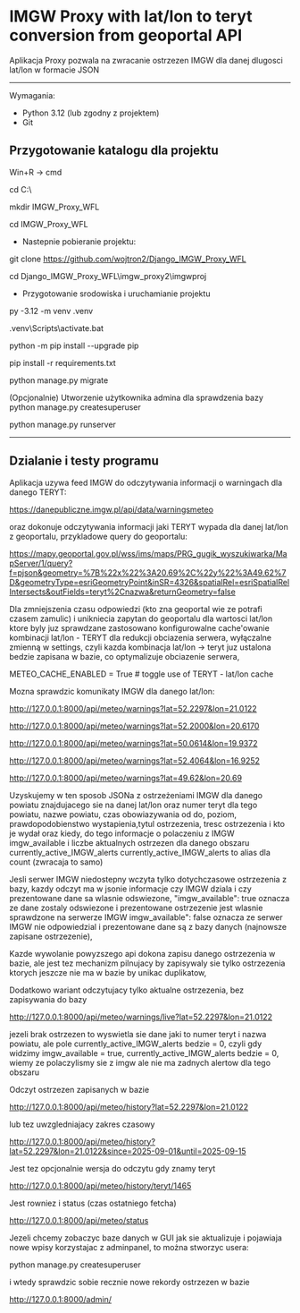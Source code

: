 # IMGW Proxy with lat/lon to teryt conversion from geoportal API

Aplikacja Proxy pozwala na zwracanie ostrzezen IMGW dla danej dlugosci lat/lon w formacie JSON


---
Wymagania:

- Python 3.12 (lub zgodny z projektem)
- Git

## Przygotowanie katalogu dla projektu
Win+R -> cmd

cd C:\

mkdir IMGW_Proxy_WFL

cd IMGW_Proxy_WFL

- Nastepnie pobieranie projektu:

git clone https://github.com/wojtron2/Django_IMGW_Proxy_WFL

cd Django_IMGW_Proxy_WFL\imgw_proxy2\imgwproj

- Przygotowanie srodowiska i uruchamianie projektu

py -3.12 -m venv .venv

.venv\Scripts\activate.bat



python -m pip install --upgrade pip

pip install -r requirements.txt


python manage.py migrate


(Opcjonalnie) Utworzenie użytkownika admina dla sprawdzenia bazy
python manage.py createsuperuser


python manage.py runserver


---

## Dzialanie i testy programu


Aplikacja uzywa feed IMGW do odczytywania informacji o warningach dla danego TERYT:

https://danepubliczne.imgw.pl/api/data/warningsmeteo

oraz dokonuje odczytywania informacji jaki TERYT wypada dla danej lat/lon z geoportalu, przykladowe query do geoportalu:

https://mapy.geoportal.gov.pl/wss/ims/maps/PRG_gugik_wyszukiwarka/MapServer/1/query?f=pjson&geometry=%7B%22x%22%3A20.69%2C%22y%22%3A49.62%7D&geometryType=esriGeometryPoint&inSR=4326&spatialRel=esriSpatialRelIntersects&outFields=teryt%2Cnazwa&returnGeometry=false

Dla zmniejszenia czasu odpowiedzi (kto zna geoportal wie ze potrafi czasem zamulic) i unikniecia zapytan do geoportalu dla wartosci lat/lon ktore byly juz sprawdzane zastosowano konfigurowalne cache'owanie kombinacji lat/lon - TERYT dla redukcji obciazenia serwera, wyłączalne zmienną w settings, czyli kazda kombinacja lat/lon -> teryt juz ustalona bedzie zapisana w bazie, co optymalizuje obciazenie serwera,

METEO_CACHE_ENABLED = True  # toggle use of TERYT - lat/lon cache





Mozna sprawdzic komunikaty IMGW dla danego lat/lon:

http://127.0.0.1:8000/api/meteo/warnings?lat=52.2297&lon=21.0122

http://127.0.0.1:8000/api/meteo/warnings?lat=52.2000&lon=20.6170

http://127.0.0.1:8000/api/meteo/warnings?lat=50.0614&lon=19.9372

http://127.0.0.1:8000/api/meteo/warnings?lat=52.4064&lon=16.9252

http://127.0.0.1:8000/api/meteo/warnings?lat=49.62&lon=20.69




Uzyskujemy w ten sposob JSONa z ostrzeżeniami IMGW dla danego powiatu znajdujacego sie na danej lat/lon oraz numer teryt dla tego powiatu, nazwe powiatu, czas obowiazywania od do, poziom, prawdopodobienstwo wystapienia,tytul ostrzezenia, tresc ostrzezenia i kto je wydał oraz kiedy, do tego informacje o polaczeniu z IMGW imgw_available i liczbe aktualnych ostrzezen dla danego obszaru currently_active_IMGW_alerts
currently_active_IMGW_alerts to alias dla count (zwracaja to samo)

Jesli serwer IMGW niedostepny wczyta tylko dotychczasowe ostrzezenia z bazy, kazdy odczyt ma w jsonie informacje czy IMGW dziala i czy prezentowane dane sa wlasnie odswiezone,
"imgw_available": true oznacza ze dane zostaly odswiezone i prezentowane ostrzezenie jest wlasnie sprawdzone na serwerze IMGW
imgw_available": false oznacza ze serwer IMGW nie odpowiedzial i prezentowane dane są z bazy danych (najnowsze zapisane ostrzezenie),


Kazde wywolanie powyzszego api dokona zapisu danego ostrzezenia w bazie, ale jest tez mechanizm pilnujacy by zapisywaly sie tylko ostrzezenia ktorych jeszcze nie ma w bazie by unikac duplikatow,





Dodatkowo wariant odczytujacy tylko aktualne ostrzezenia, bez zapisywania do bazy

http://127.0.0.1:8000/api/meteo/warnings/live?lat=52.2297&lon=21.0122


jezeli brak ostrzezen to wyswietla sie dane jaki to numer teryt i nazwa powiatu, ale pole currently_active_IMGW_alerts bedzie = 0,
czyli gdy widzimy imgw_available = true, currently_active_IMGW_alerts bedzie = 0, wiemy ze polaczylismy sie z imgw ale nie ma zadnych alertow dla tego obszaru


Odczyt ostrzezen zapisanych w bazie

http://127.0.0.1:8000/api/meteo/history?lat=52.2297&lon=21.0122



lub tez uwzgledniajacy zakres czasowy

http://127.0.0.1:8000/api/meteo/history?lat=52.2297&lon=21.0122&since=2025-09-01&until=2025-09-15



Jest tez opcjonalnie wersja do odczytu gdy znamy teryt

http://127.0.0.1:8000/api/meteo/history/teryt/1465










Jest rowniez i status (czas ostatniego fetcha)

http://127.0.0.1:8000/api/meteo/status






Jezeli chcemy zobaczyc baze danych w GUI jak sie aktualizuje i pojawiaja nowe wpisy korzystajac z adminpanel, 
to można stworzyc usera:

python manage.py createsuperuser

i wtedy sprawdzic sobie recznie nowe rekordy ostrzezen w bazie

http://127.0.0.1:8000/admin/




